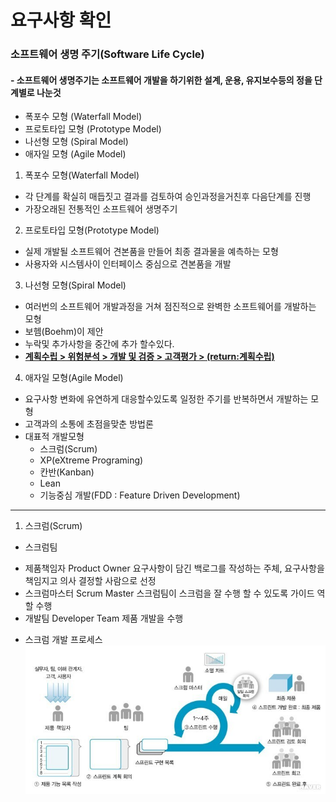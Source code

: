 # 요구사항 확인

### 소프트웨어 생명 주기(Software Life Cycle) 
#### - 소프트웨어 생명주기는 소프트웨어 개발을 하기위한 설계, 운용, 유지보수등의 정을 단계별로 나눈것 
- 폭포수 모형 (Waterfall Model)
- 프로토타입 모형 (Prototype Model)
- 나선형 모형 (Spiral Model)
- 애자일 모형 (Agile Model)
 
1. 폭포수 모형(Waterfall Model)
- 각 단계를 확실히 매듭짓고 결과를 검토하여 승인과정을거친후 다음단계를 진행 
- 가장오래된 전통적인 소프트웨어 생명주기

2. 프로토타입 모형(Prototype Model)
- 실제 개발될 소프트웨어 견본품을 만들어 최종 결과물을 예측하는 모형
- 사용자와 시스템사이 인터페이스 중심으로 견본품을 개발

3. 나선형 모형(Spiral Model)
- 여러번의 소프트웨어 개발과정을 거쳐 점진적으로 완벽한 소프트웨어를 개발하는 모형
- 보헴(Boehm)이 제안
- 누락및 추가사항을 중간에 추가 할수있다.
- <U>**계획수립 > 위험분석 > 개발 및 검증 > 고객평가 > (return:계획수립)**</U>

4. 애자일 모형(Agile Model)
- 요구사항 변화에 유연하게 대응할수있도록 일정한 주기를 반복하면서 개발하는 모형
- 고객과의 소통에 초점을맞춘 방법론
- 대표적 개발모형
  * 스크럼(Scrum)
  * XP(eXtreme Programing)
  * 칸반(Kanban)
  * Lean
  * 기능중심 개발(FDD : Feature Driven Development)
- - -
1. 스크럼(Scrum)

- 스크럼팀
 * 제품책임자 Product Owner  요구사항이 담긴 백로그를 작성하는 주체, 요구사항을 책임지고 의사 결정할 사람으로 선정
 * 스크럼마스터 Scrum Master 스크럼팀이 스크럼을 잘 수행 할 수 있도록 가이드 역할 수행
 * 개발팀 Developer Team 제품 개발을 수행

- 스크럼 개발 프로세스
  ![Scrum](https://github.com/KimJunYub/TIL/blob/main/Data/scrum.jpg?raw=true "Scrum")

  